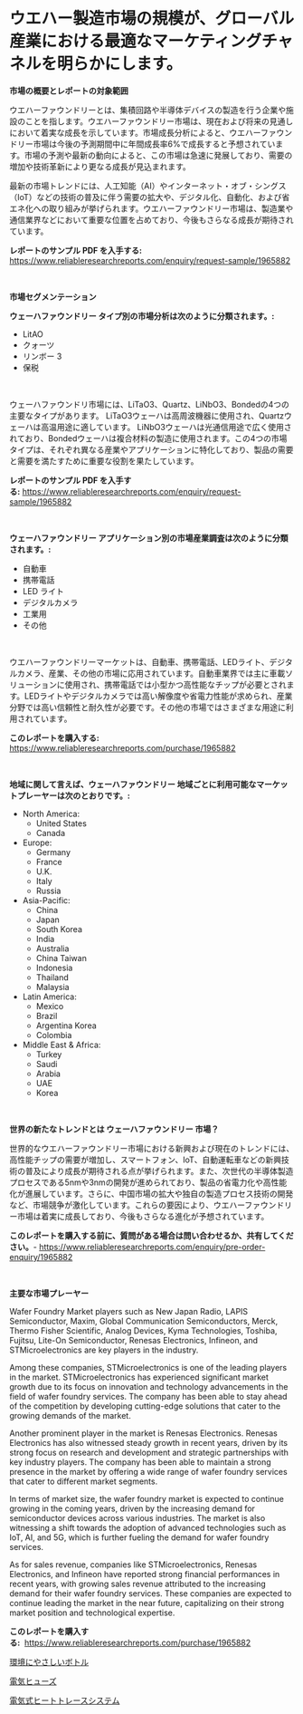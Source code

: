 <p><h1>ウエハー製造市場の規模が、グローバル産業における最適なマーケティングチャネルを明らかにします。</h1></p><p><strong>市場の概要とレポートの対象範囲</strong></p>
<p><p>ウエハーファウンドリーとは、集積回路や半導体デバイスの製造を行う企業や施設のことを指します。ウエハーファウンドリー市場は、現在および将来の見通しにおいて着実な成長を示しています。市場成長分析によると、ウエハーファウンドリー市場は今後の予測期間中に年間成長率6%で成長すると予想されています。市場の予測や最新の動向によると、この市場は急速に発展しており、需要の増加や技術革新により更なる成長が見込まれます。</p><p>最新の市場トレンドには、人工知能（AI）やインターネット・オブ・シングス（IoT）などの技術の普及に伴う需要の拡大や、デジタル化、自動化、および省エネ化への取り組みが挙げられます。ウエハーファウンドリー市場は、製造業や通信業界などにおいて重要な位置を占めており、今後もさらなる成長が期待されています。</p></p>
<p><strong>レポートのサンプル PDF を入手する:</strong> <a href="https://www.reliableresearchreports.com/enquiry/request-sample/1965882">https://www.reliableresearchreports.com/enquiry/request-sample/1965882</a></p>
<p>&nbsp;</p>
<p><strong>市場セグメンテーション</strong></p>
<p><strong>ウェーハファウンドリー タイプ別の市場分析は次のように分類されます。:</strong></p>
<p><ul><li>LitAO</li><li>クォーツ</li><li>リンボー 3</li><li>保税</li></ul></p>
<p>&nbsp;</p>
<p><p>ウェーハファウンドリ市場には、LiTaO3、Quartz、LiNbO3、Bondedの4つの主要なタイプがあります。 LiTaO3ウェーハは高周波機器に使用され、Quartzウェーハは高温用途に適しています。 LiNbO3ウェーハは光通信用途で広く使用されており、Bondedウェーハは複合材料の製造に使用されます。この4つの市場タイプは、それぞれ異なる産業やアプリケーションに特化しており、製品の需要と需要を満たすために重要な役割を果たしています。</p></p>
<p><strong>レポートのサンプル PDF を入手する:</strong>&nbsp;<a href="https://www.reliableresearchreports.com/enquiry/request-sample/1965882">https://www.reliableresearchreports.com/enquiry/request-sample/1965882</a></p>
<p>&nbsp;</p>
<p><strong> ウェーハファウンドリー アプリケーション別の市場産業調査は次のように分類されます。:</strong></p>
<p><ul><li>自動車</li><li>携帯電話</li><li>LED ライト</li><li>デジタルカメラ</li><li>工業用</li><li>その他</li></ul></p>
<p>&nbsp;</p>
<p><p>ウエハーファウンドリーマーケットは、自動車、携帯電話、LEDライト、デジタルカメラ、産業、その他の市場に応用されています。自動車業界では主に車載ソリューションに使用され、携帯電話では小型かつ高性能なチップが必要とされます。LEDライトやデジタルカメラでは高い解像度や省電力性能が求められ、産業分野では高い信頼性と耐久性が必要です。その他の市場ではさまざまな用途に利用されています。</p></p>
<p><strong>このレポートを購入する:</strong>&nbsp; <a href="https://www.reliableresearchreports.com/purchase/1965882">https://www.reliableresearchreports.com/purchase/1965882</a></p>
<p>&nbsp;</p>
<p><strong>地域に関して言えば、ウェーハファウンドリー 地域ごとに利用可能なマーケットプレーヤーは次のとおりです。:</strong></p>
<p><ul>
    <li>
        North America:
        <ul>
            <li>United States</li>
            <li>Canada</li>
        </ul>
    </li>
    <li>
        Europe:
        <ul>
            <li>Germany</li>
            <li>France</li>
            <li>U.K.</li>
            <li>Italy</li>
            <li>Russia</li>
        </ul>
    </li>
    <li>
        Asia-Pacific:
        <ul>
            <li>China</li>
            <li>Japan</li>
            <li>South Korea</li>
            <li>India</li>
            <li>Australia</li>
            <li>China Taiwan</li>
            <li>Indonesia</li>
            <li>Thailand</li>
            <li>Malaysia</li>
        </ul>
    </li>
    <li>
        Latin America:
        <ul>
            <li>Mexico</li>
            <li>Brazil</li>
            <li>Argentina Korea</li>
            <li>Colombia</li>
        </ul>
    </li>
    <li>
        Middle East & Africa:
        <ul>
            <li>Turkey</li>
            <li>Saudi</li>
            <li>Arabia</li>
            <li>UAE</li>
            <li>Korea</li>
        </ul>
    </li>
    </ul></p>
<p>&nbsp;</p>
<p><strong>世界の新たなトレンドとは ウェーハファウンドリー 市場？</strong></p>
<p><p>世界的なウエハーファウンドリー市場における新興および現在のトレンドには、高性能チップの需要が増加し、スマートフォン、IoT、自動運転車などの新興技術の普及により成長が期待される点が挙げられます。また、次世代の半導体製造プロセスである5nmや3nmの開発が進められており、製品の省電力化や高性能化が進展しています。さらに、中国市場の拡大や独自の製造プロセス技術の開発など、市場競争が激化しています。これらの要因により、ウエハーファウンドリー市場は着実に成長しており、今後もさらなる進化が予想されています。</p></p>
<p><strong>このレポートを購入する前に、質問がある場合は問い合わせるか、共有してください。</strong>- <a href="https://www.reliableresearchreports.com/enquiry/pre-order-enquiry/1965882">https://www.reliableresearchreports.com/enquiry/pre-order-enquiry/1965882</a></p>
<p>&nbsp;</p>
<p><strong>主要な市場プレーヤー</strong></p>
<p><p>Wafer Foundry Market players such as New Japan Radio, LAPIS Semiconductor, Maxim, Global Communication Semiconductors, Merck, Thermo Fisher Scientific, Analog Devices, Kyma Technologies, Toshiba, Fujitsu, Lite-On Semiconductor, Renesas Electronics, Infineon, and STMicroelectronics are key players in the industry. </p><p>Among these companies, STMicroelectronics is one of the leading players in the market. STMicroelectronics has experienced significant market growth due to its focus on innovation and technology advancements in the field of wafer foundry services. The company has been able to stay ahead of the competition by developing cutting-edge solutions that cater to the growing demands of the market.</p><p>Another prominent player in the market is Renesas Electronics. Renesas Electronics has also witnessed steady growth in recent years, driven by its strong focus on research and development and strategic partnerships with key industry players. The company has been able to maintain a strong presence in the market by offering a wide range of wafer foundry services that cater to different market segments.</p><p>In terms of market size, the wafer foundry market is expected to continue growing in the coming years, driven by the increasing demand for semiconductor devices across various industries. The market is also witnessing a shift towards the adoption of advanced technologies such as IoT, AI, and 5G, which is further fueling the demand for wafer foundry services.</p><p>As for sales revenue, companies like STMicroelectronics, Renesas Electronics, and Infineon have reported strong financial performances in recent years, with growing sales revenue attributed to the increasing demand for their wafer foundry services. These companies are expected to continue leading the market in the near future, capitalizing on their strong market position and technological expertise.</p></p>
<p><strong>このレポートを購入する:</strong>&nbsp;&nbsp;<a href="https://www.reliableresearchreports.com/purchase/1965882">https://www.reliableresearchreports.com/purchase/1965882</a></p>
<p><p><a href="https://github.com/SantosDicki04/Market-Research-Report-List-1/blob/main/82219288356.md">環境にやさしいボトル</a></p><p><a href="https://github.com/moulafa/Market-Research-Report-List-1/blob/main/21831948358.md">電気ヒューズ</a></p><p><a href="https://github.com/nxboeu02965442/Market-Research-Report-List-1/blob/main/36057788357.md">電気式ヒートトレースシステム</a></p></p>